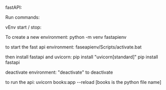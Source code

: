 fastAPI:

Run commands:

vEnv start / stop:

To create a new environment:
    python -m venv fastapienv

to start the fast api environment:
     faseapienv/Scripts/activate.bat

then install fastapi and uvicorn:
    pip install "uvicorn[standard]"
    pip install fastapi

deactivate environment:
    "deactivate" to deactivate


to run the api:
    uvicorn books:app --reload     [books is the python file name]



